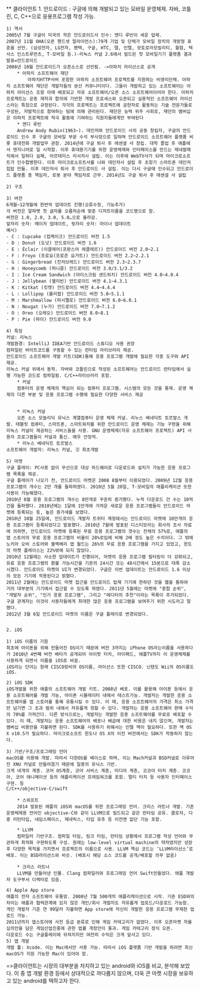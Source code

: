 ** 클라이언트
	1. 안드로이드 : 구글에 의해 개발되고 있는 모바일 운영체제. 자바, 코틀린, C, C++으로 응용프로그램 작성 가능. 

	1) 역사
	2005년 7월 구글이 미국의 작은 안드로이드사 인수: 앤디 루빈이 세운 업체.
	2007년 11월 OHA(오픈 핸드셋 얼라이언스):79개 기업 및 단체가 모바일 장치의 개방형 표준을 선언. (삼성전자, LG전자, 팬택, 구글, HTC, 델, 인텔, 모토로라모빌리티, 퀄컴, 텍사스 인스트루먼츠, T-모바일 등.)-리눅스 커널 2.6에서 빌드된 첫 모바일기기 플랫폼 결과 발표=안드로이드
	2008년 10월 안드로이드가 오픈소스로 선언됨. ->아파치 라이선스로 공개
 		* 아파치 소프트웨어 재단
			아파치HTTP서버 포함한 아파치 소프트웨어 프로젝트를 지원하는 비영리단체. 아파치 소프트웨어 재단은 개발자들의 분산 커뮤니티이다. 그들이 개발하고 있는 소프트웨어는 아파치 라이선스 조항 아래 배포되고 자유 소프트웨어/오픈 소스 소프트웨어이어야 한다. 아파치 프로젝트는 공동 제작과 합의에 기반한 개발 프로세스와 오픈되고 실용적인 소프트웨어 라이선스라는 특징으로 규정된다. 각각의 프로젝트는 프로젝트에 공헌자로 활동하는 기술 전문가들로 구성된, 자발적으로 참여하는 팀에 의해 관리된다. 재단은 능력 위주 사회로, 재단의 멤버십은 아파치 프로젝트에 적극 활동에 기여하는 지원자들에게만 부여된다
 		* 앤디 루빈
 		Andrew Andy Rubin(1963~). 데인저와 안드로이드 사의 공동 창립자, 구글의 안드로이드 인수 후 구글의 모바일 부문 수석 부사장으로 일하며 안드로이드 소프트웨어 플랫폼 비롯 휴대전화 개발업무 관장. 2014년에 구글 퇴사 후 에센셜 사 창립. 대학 졸업 후 애플에서 엔지니어로 일 시작함. 이후 휴대용기기를 위한 운영체제와 인터페이스를 만드는 제네럴매직에서 일하다 실패, 아르테미스 리서치사 설립. 이는 이후에 WebTV사가 되며 마이크로소프트가 인수합병한다. 이후 마이크로소프트사를 나와 데인저사 설립 후 초창기 스마트폰 데인저 힙탑 만듦. 이후 데인저사 퇴사 후 안드로이드 사 설립. 이는 다시 구글에 인수되고 안드로이드 플랫폼 총 책임자, 로봇 분야 책임자로 근무. 2014년도 구글 퇴사 후 에센셜 사 설립
		
	2) 구조
		
	3) 버전 
	6개월~12개월에 한번씩 업데이트 진행(오류수정, 기능추가)
	각 버전은 알파벳 첫 글자를 오름차순에 맞춘 디저트이름을 코드명으로 함.
	버전은 1.0, 2.0, 3.0, 5.0…으로 올라감. 
	앞자리 숫자: 메이저 업데이트, 뒷자리 숫자: 마이너 업데이트
	예시) 	
	- C : Cupcake (컵케이크) 안드로이드 버전 1.5
	- D : Donut (도넛) 안드로이드 버전 1.6
	- E : Éclair (이클레어(프랑스어 에클레르)) 안드로이드 버전 2.0~2.1
	- F : Froyo (프로요(프로즌 요거트)) 안드로이드 버전 2.2~2.2.1
	- G : Gingerbread (진저브레드) 안드로이드 버전 2.3~2.3.7
	- H : Honeycomb (허니콤) 안드로이드 버전 3.0/3.1/3.2
	- I : Ice Cream Sandwich (아이스크림 샌드위치) 안드로이드 버전 4.0~4.0.4
	- J : Jellybean (젤리빈) 안드로이드 버전 4.1~4.3.1
	- K : Kitkat (킷캣) 안드로이드 버전 4.4~4.4.4
	- L : Lollipop (롤리팝) 안드로이드 버전 5.0~5.1.1
	- M : Marshmallow (마시멜로) 안드로이드 버전 6.0~6.0.1
	- N : Nougat (누가) 안드로이드 버전 7.0~7.1.2
	- O : Oreo (오레오) 안드로이드 버전 8.0~8.1
	- P : Pie (파이) 안드로이드 버전 9.0
	
	4) 특징
	커널: 리눅스
	개발환경: IntelliJ IDEA기반 안드로이드 스튜디오 사용 권장
	컴파일된 바이트코드를 구동할 수 있는 런타임 라이브러리 제공.
	안드로이드 소프트웨어 개발 키트(SDK)통해 응용 프로그램 개발에 필요한 각종 도구와 API 제공.
	리눅스 커널 위에서 동작. 자바와 코틀린으로 작성된 소프트웨어는 안드로이드 런타임에서 실행 가능한 코드로 컴파일됨. C/C++라이브러리 포함.
		* 커널
		컴퓨터의 운영 체제의 핵심이 되는 컴퓨터 프로그램. 시스템의 모든 것을 통제. 운영 체제의 다른 부분 및 응용 프로그램 수행에 필요한 다양한 서비스 제공 
 

		* 리눅스 커널
		오픈 소스 모놀리딕 유닉스 계열컴퓨터 운영 체제 커널. 리누스 베네딕트 토르발스 개발. 태블릿 컴퓨터, 스마트폰, 스마트워치를 위한 안드로이드 운영 체제는 기능 구현을 위해 리눅스 커널이 제공하는 서비스들을 사용. GNU 운영체제(자유 소프트웨어 프로젝트) API 사용자 프로그램들이 커널과 통신. 매우 안정적.
		* 리누스 베네딕트 토르발스
	소프트웨어 개발자: 리눅스 커널, 깃 최초개발
		
	5) 마켓
	구글 플레이: PC사용 없이 무선으로 대상 하드웨어로 다운로드와 설치가 가능한 응용 프로그램 목록을 제공.
	구글 플레이가 나오기 전, 안드로이드 마켓은 2008 8월부터 이용되었다. 2009년 12월 응용 프로그램의 개수는 2만 개를 돌파하였다. 2010년 5월 20일, T-모바일의 애플리케이션 또한 사용이 가능해졌다.
	2010년 8월 응용 프로그램의 개수는 8만개로 꾸준히 증가했다. 누적 다운로드 건 수는 10억 건을 돌파했다. 2010년에는 1달에 1만개에 가까운 새로운 응용 프로그램들이 안드로이드 마켓에 등록되는 등, 높은 증가세를 보였다.
	2010년 10월 25일에, 안드로이드 개발자 트위터 계정에서는 안드로이드 마켓에 10만개의 응용 프로그램이 등록되었다고 발표했다. 2010년 7월에 발표된 디스티모라는 회사의 조사 자료에 의하면, 안드로이드 마켓에 등록된 무료 응용 프로그램의 갯수는 전체의 57%로, 애플의 앱 스토어의 무료 응용 프로그램의 비율이 28%로임에 비해 2배 정도 높은 수치이다. 그 밖에 노키아 오비 스토어와 블랙베리 앱 월드는 26%의 무료 응용 프로그램을 가지고 있었고, 윈도의 마켓 플레이스는 22%밖에 되지 않았다.
	2010년 12월에는 사소한 업데이트가 진행되어, 마켓의 응용 프로그램 필터링이 더 강화되고, 유료 응용 프로그램의 환불 가능시간을 기존의 24시간 또는 48시간에서 15분으로 대폭 감소시켰다. 안드로이드 마켓의 UI가 변경되었다. 구글은 이번 업데이트는 안드로이드 1.6 이상의 모든 기기에 적용된다고 밝혔다.
	2011년 2월에는 안드로이드 마켓 접근을 안드로이드 탑재 기기에 한하던 것을 웹을 통하여 거의 대부분의 기기에서 접근할 수 있도록 하였다. 2011년 5월에는 마켓에 "종합 순위", "개발자 순위", "인기 응용 프로그램", 그리고 "에디터의 추천"이라는 목록이 추가되었다. 구글 관계자는 이것이 사용자들에게 최대한 많은 응용 프로그램을 보여주기 위한 시도라고 말했다.
	2012년 3월 6일 안드로이드 마켓의 이름은 구글 플레이로 변경되었다.


	2. iOS
	
	1) iOS 이름의 기원
	최초에 아이폰을 위해 만들어진 OS이기 때문에 버전 3까지는 iPhone OS라는이름을 사용하다가 2010년 4번째 버전 베타가 공개되어 아이팟 터치, 아이패드, 애플TV까지 이 운영체제를 사용하게 되면서 이름을 iOS로 바꿈.
	iOS라는 단어는 원래 CISCO장비의 OS이름, 라이선스 또한 CISCO. 닌텐도 Wii의 OS이름도 iOS.

	2) iOS SDK
	iOS개발을 위한 애플의 소프트웨어 개발 키트. 2008년 배포. 이를 활용해 아이폰 등에서 응용 소프트웨어를 개발 가능, 아이폰 시뮬레이터 내에서 테스트가능. 개발자는 개발한 응용 소프트웨어를 앱 스토어를 통해 유통시킬 수 있다. 이 때, 응용 소프트웨어의 가격은 최소 가격만 넘기면 그 초과 범위 내에서 자유롭게 정할 수 있다. 개발자는 응용 소프트웨어 판매 수익의 70%를 가져간다. 다른 방식으로는, 개발자는 개발한 응용 소프트웨어를 무료로 배포할 수 있다. 이 때, 개발자는 응용 소프트웨어의 배포나 배급에 대한 비용은 내지 않으며, 개발자는 멤버십 비용만을 지불하면 된다. SDK를 사용하기 위해서는 인텔 맥이 필요하다. 또한 맥 OS X v10.5가 필요하다. 마이크로소프트 윈도나 OS X의 이전 버전에서는 SDK가 작동하지 않는다.

	3) 기반/구조/프로그래밍 언어
	macOS를 이용해 개발. 따라서 다윈OS를 베이스로 하며, 이는 Mach커널과 BSD커널로 이루어진 XNU 커널로 만들어졌기 때문에 일종의 유닉스 기반. 
	크게 네개의 계층. 코어 OS계층, 코어 서비스 계층, 미디어 계층, 코코아 터치 계층. 코코아, 코어 애니메이션 등의 애플리케이션 프레임워크를 포함. 멀티 터치 등 사용자 인터페이스 구현. 등
	C/C++/objective-C/swift
		
		* 스위프트
		2014 발표된 애플의 iOS와 macOS를 위한 프로그래밍 언어. 크리스 라트너 개발. 기존 운영체제용 언어인 objective-C와 같이 LLVM으로 빌드되고 같은 런타임 공유. 클로저, 다중 리턴타입, 네임스페이스, 제네릭스, 타입 유추 등 이전엔 없던 기능 포함.
		
		* LLVM
		컴파일러 기반구조. 컴파일 타임, 링크 타임, 런타임 상황에서 프로그램 작성 언어와 무관하게 최적화 구현하도록 구성. 원래는 low-level virtual machine의 약자였지만 성장 후 다양한 목적을 가지면서 프로젝트의 이름으로 사용. LLVM 핵심 코드는 ‘LLVM라이선스’로 배포. 이는 BSD라이선스와 비슷. (배포시 해당 소스 코드를 공개/배포할 의무 없음)
		
		* 크리스 라트너
		LLVM을 만들어낸 인물. Clang 컴파일러와 프로그래밍 언어 Swift만들었다. 애플 개발자 도구부서 디렉터로 있음.

	4) Apple App store
	애플의 전자 소프트웨어 유통망. 2008년 7월 500개의 애플리케이션으로 시작. 기존 ESD와의 차이는 애플과 협력관계에 있지 않은 개인/회사 개발자도 자유롭게 업로드/다운로드 가능함. 개인 개발자 기준 연 99달러 지불하면 App store에 자신이 개발한 응용 프로그램 무제한 업로드 가능. 
	2011년까지 앱스토어에 사전 등급 분류로 인해 게임 카테고리가 없었다. 이후 오픈마켓 자율심의안을 담은 게임산업진흥에 관한 법률 개정안이 통과. 게임 카테고리 정식 오픈.
	다운로드 수는 구글플레이에 뒤쳐지지만 여전히 수익은 크게 앞서고 있다.
	5) 앱 개발
	개발 툴: Xcode. 이는 Mac에서만 사용 가능. 따라서 iOS 플랫폼 기반 개발을 하려면 최신 macOS가 지원 가능한 Mac이 있어야 함. 

=>클라이언트는 시장의 대부분을 차지하고 있는 android와 iOS를 비교, 분석해 보았다. 이 중 앱 개발 환경 등에서 상대적으로 까다롭지 않으며, 더욱 큰 마켓 시장을 보유하고 있는 android를 택하고자 한다.

